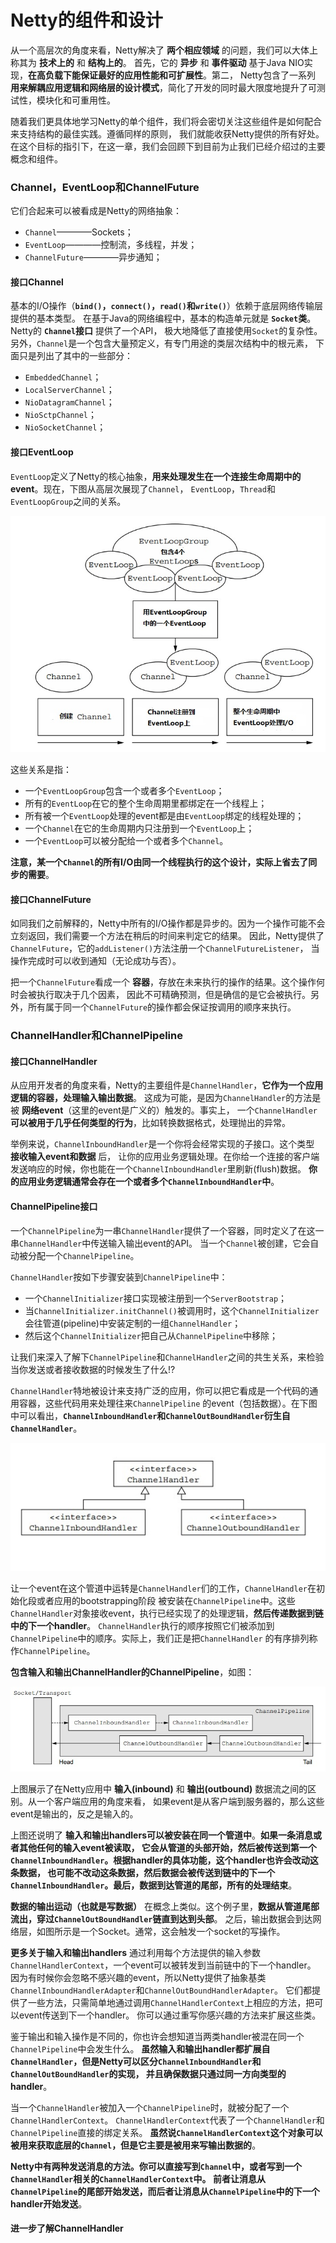 Netty的组件和设计
=============================================================
从一个高层次的角度来看，Netty解决了 **两个相应领域** 的问题，我们可以大体上称其为 **技术上的** 和 **结构上的**。
首先，它的 **异步** 和 **事件驱动** 基于Java NIO实现，**在高负载下能保证最好的应用性能和可扩展性**。第二，
Netty包含了一系列 **用来解耦应用逻辑和网络层的设计模式**，简化了开发的同时最大限度地提升了可测试性，模块化和可重用性。

随着我们更具体地学习Netty的单个组件，我们将会密切关注这些组件是如何配合来支持结构的最佳实践。遵循同样的原则，
我们就能收获Netty提供的所有好处。在这个目标的指引下，在这一章，我们会回顾下到目前为止我们已经介绍过的主要概念和组件。

### Channel，EventLoop和ChannelFuture
它们合起来可以被看成是Netty的网络抽象：
+ `Channel`————Sockets；
+ `EventLoop`————控制流，多线程，并发；
+ `ChannelFuture`————异步通知；

#### 接口Channel
基本的I/O操作（**`bind()`，`connect()`，`read()`和`write()`**）依赖于底层网络传输层提供的基本类型。
在基于Java的网络编程中，基本的构造单元就是 **`Socket`类**。Netty的 **`Channel`接口** 提供了一个API，
极大地降低了直接使用`Socket`的复杂性。另外，`Channel`是一个包含大量预定义，有专门用途的类层次结构中的根元素，
下面只是列出了其中的一些部分：
+ `EmbeddedChannel`；
+ `LocalServerChannel`；
+ `NioDatagramChannel`；
+ `NioSctpChannel`；
+ `NioSocketChannel`；

#### 接口EventLoop
`EventLoop`定义了Netty的核心抽象，**用来处理发生在一个连接生命周期中的event**。现在，下图从高层次展现了`Channel`，
`EventLoop`，`Thread`和`EventLoopGroup`之间的关系。

![EventLoop](img/f3-1.jpg)

这些关系是指：
+ 一个`EventLoopGroup`包含一个或者多个`EventLoop`；
+ 所有的`EventLoop`在它的整个生命周期里都绑定在一个线程上；
+ 所有被一个`EventLoop`处理的event都是由`EventLoop`绑定的线程处理的；
+ 一个`Channel`在它的生命周期内只注册到一个`EventLoop`上；
+ 一个`EventLoop`可以被分配给一个或者多个`Channel`。

**注意，某一个`Channel`的所有I/O由同一个线程执行的这个设计，实际上省去了同步的需要**。

#### 接口ChannelFuture
如同我们之前解释的，Netty中所有的I/O操作都是异步的。因为一个操作可能不会立刻返回，我们需要一个方法在稍后的时间来判定它的结果。
因此，Netty提供了`ChannelFuture`，它的`addListener()`方法注册一个`ChannelFutureListener`，
当操作完成时可以收到通知（无论成功与否）。

把一个`ChannelFuture`看成一个 **容器**，存放在未来执行的操作的结果。这个操作何时会被执行取决于几个因素，
因此不可精确预测，但是确信的是它会被执行。另外，所有属于同一个`ChannelFuture`的操作都会保证按调用的顺序来执行。

### ChannelHandler和ChannelPipeline

#### 接口ChannelHandler
从应用开发者的角度来看，Netty的主要组件是`ChannelHandler`，**它作为一个应用逻辑的容器，处理输入输出数据**。
这成为可能，是因为`ChannelHandler`的方法是被 **网络event**（这里的event是广义的）触发的。事实上，
一个`ChannelHandler` **可以被用于几乎任何类型的行为**，比如转换数据格式，处理抛出的异常。

举例来说，`ChannelInboundHandler`是一个你将会经常实现的子接口。这个类型 **接收输入event和数据** 后，
让你的应用业务逻辑处理。在你给一个连接的客户端发送响应的时候，你也能在一个`ChannelInboundHandler`里刷新(flush)数据。
**你的应用业务逻辑通常会存在一个或者多个`ChannelInboundHandler`中**。

#### ChannelPipeline接口
一个`ChannelPipeline`为一串`ChannelHandler`提供了一个容器，同时定义了在这一串`ChannelHandler`中传送输入输出event的API。
当一个`Channel`被创建，它会自动被分配一个`ChannelPipeline`。

`ChannelHandler`按如下步骤安装到`ChannelPipeline`中：
+ 一个`ChannelInitializer`接口实现被注册到一个`ServerBootstrap`；
+ 当`ChannelInitializer.initChannel()`被调用时，这个`ChannelInitializer`会往管道(pipeline)中安装定制的一组`ChannelHandler`；
+ 然后这个`ChannelInitializer`把自己从`ChannelPipeline`中移除；

让我们来深入了解下`ChannelPipeline`和`ChannelHandler`之间的共生关系，来检验当你发送或者接收数据的时候发生了什么!?

`ChannelHandler`特地被设计来支持广泛的应用，你可以把它看成是一个代码的通用容器，这些代码用来处理往来`ChannelPipeline`
的event（包括数据）。在下图中可以看出，**`ChannelInboundHandler`和`ChannelOutBoundHandler`衍生自`ChannelHandler`**。

![f3-2](img/f3-2.jpg)

让一个event在这个管道中运转是`ChannelHandler`们的工作，`ChannelHandler`在初始化段或者应用的bootstrapping阶段
被安装在`ChannelPipeline`中。这些`ChannelHandler`对象接收event，执行已经实现了的处理逻辑，**然后传递数据到链中的下一个handler**。
`ChannelHandler`执行的顺序按照它们被添加到`ChannelPipeline`中的顺序。实际上，我们正是把`ChannelHandler`
的有序排列称作`ChannelPipeline`。

**包含输入和输出ChannelHandler的ChannelPipeline**，如图：

![f3-3](img/f3-3.jpg)

上图展示了在Netty应用中 **输入(inbound)** 和 **输出(outbound)** 数据流之间的区别。从一个客户端应用的角度来看，
如果event是从客户端到服务器的，那么这些event是输出的，反之是输入的。

上图还说明了 **输入和输出handlers可以被安装在同一个管道中**。**如果一条消息或者其他任何的输入event被读取，
它会从管道的头部开始，然后被传送到第一个`ChannelInboundHandler`。根据handler的具体功能，这个handler也许会改动这条数据，
也可能不改动这条数据，然后数据会被传送到链中的下一个`ChannelInboundHandler`。最后，数据到达管道的尾部，所有的处理结束**。

**数据的输出运动（也就是写数据）** 在概念上类似。这个例子里，**数据从管道尾部流出，穿过`ChannelOutBoundHandler`链直到达到头部**。
之后，输出数据会到达网络层，如图所示是一个Socket。通常，这会触发一个socket的写操作。

**更多关于输入和输出handlers**
通过利用每个方法提供的输入参数`ChannelHandlerContext`，一个event可以被转发到当前链中的下一个handler。
因为有时候你会忽略不感兴趣的event，所以Netty提供了抽象基类`ChannelInboundHandlerAdapter`和`ChannelOutBoundHandlerAdapter`。
它们都提供了一些方法，只需简单地通过调用`ChannelHandlerContext`上相应的方法，把可以event传送到下一个handler。
你可以通过重写你感兴趣的方法来扩展这些类。

鉴于输出和输入操作是不同的，你也许会想知道当两类handler被混在同一个`ChannelPipeline`中会发生什么。
**虽然输入和输出handler都扩展自`ChannelHandler`，但是Netty可以区分`ChannelInboundHandler`和`ChannelOutBoundHandler`的实现，
并且确保数据只通过同一方向类型的handler**。

当一个`ChannelHandler`被加入一个`ChannelPipeline`时，就被分配了一个`ChannelHandlerContext`。
`ChannelHandlerContext`代表了一个`ChannelHandler`和`ChannelPipeline`直接的绑定关系。
**虽然说`ChannelHandlerContext`这个对象可以被用来获取底层的`Channel`，但是它主要是被用来写输出数据的**。

**Netty中有两种发送消息的方法。你可以直接写到`Channel`中，或者写到一个`ChannelHandler`相关的`ChannelHandlerContext`中。
前者让消息从`ChannelPipeline`的尾部开始发送，而后者让消息从`ChannelPipeline`中的下一个handler开始发送**。

#### 进一步了解ChannelHandler
